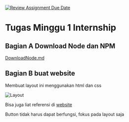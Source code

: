 [![Review Assignment Due Date](https://classroom.github.com/assets/deadline-readme-button-22041afd0340ce965d47ae6ef1cefeee28c7c493a6346c4f15d667ab976d596c.svg)](https://classroom.github.com/a/IvyeiAnL)
# Tugas Minggu 1 Internship

## Bagian A Download Node dan NPM

[DownloadNode.md](https://github.com/EdgrantHS/Exer-Intern-Week1/blob/main/DownloadNode.md)

## Bagian B buat website

Membuat layout ini menggunakan html dan css

![Layout](./project/Assets/Referensi.png)

Bisa juga liat referensi di [website](https://intern-exer-3.vercel.app/)

Button tidak harus dapat berfungsi, fokus pada layout saja
